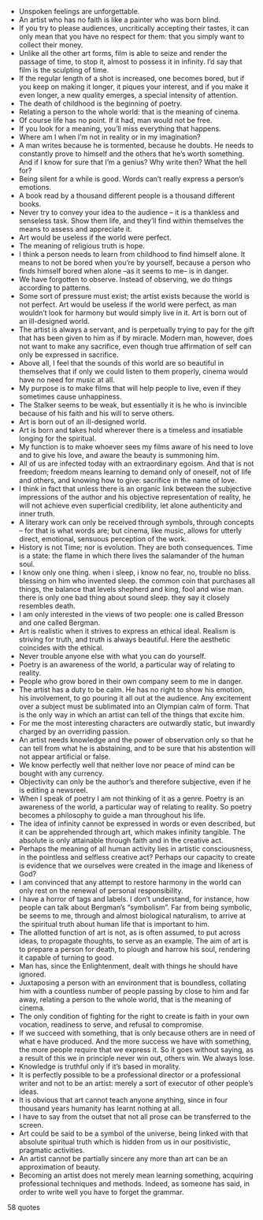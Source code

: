  - Unspoken feelings are unforgettable.
 - An artist who has no faith is like a painter who was born blind.
 - If you try to please audiences, uncritically accepting their tastes, it can only mean that you have no respect for them: that you simply want to collect their money.
 - Unlike all the other art forms, film is able to seize and render the passage of time, to stop it, almost to possess it in infinity. I’d say that film is the sculpting of time.
 - If the regular length of a shot is increased, one becomes bored, but if you keep on making it longer, it piques your interest, and if you make it even longer, a new quality emerges, a special intensity of attention.
 - The death of childhood is the beginning of poetry.
 - Relating a person to the whole world: that is the meaning of cinema.
 - Of course life has no point. If it had, man would not be free.
 - If you look for a meaning, you’ll miss everything that happens.
 - Where am I when I’m not in reality or in my imagination?
 - A man writes because he is tormented, because he doubts. He needs to constantly prove to himself and the others that he’s worth something. And if I know for sure that I’m a genius? Why write then? What the hell for?
 - Being silent for a while is good. Words can’t really express a person’s emotions.
 - A book read by a thousand different people is a thousand different books.
 - Never try to convey your idea to the audience – it is a thankless and senseless task. Show them life, and they’ll find within themselves the means to assess and appreciate it.
 - Art would be useless if the world were perfect.
 - The meaning of religious truth is hope.
 - I think a person needs to learn from childhood to find himself alone. It means to not be bored when you’re by yourself, because a person who finds himself bored when alone –as it seems to me– is in danger.
 - We have forgotten to observe. Instead of observing, we do things according to patterns.
 - Some sort of pressure must exist; the artist exists because the world is not perfect. Art would be useless if the world were perfect, as man wouldn’t look for harmony but would simply live in it. Art is born out of an ill-designed world.
 - The artist is always a servant, and is perpetually trying to pay for the gift that has been given to him as if by miracle. Modern man, however, does not want to make any sacrifice, even though true affirmation of self can only be expressed in sacrifice.
 - Above all, I feel that the sounds of this world are so beautiful in themselves that if only we could listen to them properly, cinema would have no need for music at all.
 - My purpose is to make films that will help people to live, even if they sometimes cause unhappiness.
 - The Stalker seems to be weak, but essentially it is he who is invincible because of his faith and his will to serve others.
 - Art is born out of an ill-designed world.
 - Art is born and takes hold wherever there is a timeless and insatiable longing for the spiritual.
 - My function is to make whoever sees my films aware of his need to love and to give his love, and aware the beauty is summoning him.
 - All of us are infected today with an extraordinary egoism. And that is not freedom; freedom means learning to demand only of oneself, not of life and others, and knowing how to give: sacrifice in the name of love.
 - I think in fact that unless there is an organic link between the subjective impressions of the author and his objective representation of reality, he will not achieve even superficial credibility, let alone authenticity and inner truth.
 - A literary work can only be received through symbols, through concepts – for that is what words are; but cinema, like music, allows for utterly direct, emotional, sensuous perception of the work.
 - History is not Time; nor is evolution. They are both consequences. Time is a state: the flame in which there lives the salamander of the human soul.
 - I know only one thing. when i sleep, i know no fear, no, trouble no bliss. blessing on him who invented sleep. the common coin that purchases all things, the balance that levels shepherd and king, fool and wise man. there is only one bad thing about sound sleep. they say it closely resembles death.
 - I am only interested in the views of two people: one is called Bresson and one called Bergman.
 - Art is realistic when it strives to express an ethical ideal. Realism is striving for truth, and truth is always beautiful. Here the aesthetic coincides with the ethical.
 - Never trouble anyone else with what you can do yourself.
 - Poetry is an awareness of the world, a particular way of relating to reality.
 - People who grow bored in their own company seem to me in danger.
 - The artist has a duty to be calm. He has no right to show his emotion, his involvement, to go pouring it all out at the audience. Any excitement over a subject must be sublimated into an Olympian calm of form. That is the only way in which an artist can tell of the things that excite him.
 - For me the most interesting characters are outwardly static, but inwardly charged by an overriding passion.
 - An artist needs knowledge and the power of observation only so that he can tell from what he is abstaining, and to be sure that his abstention will not appear artificial or false.
 - We know perfectly well that neither love nor peace of mind can be bought with any currency.
 - Objectivity can only be the author’s and therefore subjective, even if he is editing a newsreel.
 - When I speak of poetry I am not thinking of it as a genre. Poetry is an awareness of the world, a particular way of relating to reality. So poetry becomes a philosophy to guide a man throughout his life.
 - The idea of infinity cannot be expressed in words or even described, but it can be apprehended through art, which makes infinity tangible. The absolute is only attainable through faith and in the creative act.
 - Perhaps the meaning of all human activity lies in artistic consciousness, in the pointless and selfless creative act? Perhaps our capacity to create is evidence that we ourselves were created in the image and likeness of God?
 - I am convinced that any attempt to restore harmony in the world can only rest on the renewal of personal responsibility.
 - I have a horror of tags and labels. I don’t understand, for instance, how people can talk about Bergman’s “symbolism”. Far from being symbolic, be seems to me, through and almost biological naturalism, to arrive at the spiritual truth about human life that is important to him.
 - The allotted function of art is not, as is often assumed, to put across ideas, to propagate thoughts, to serve as an example. The aim of art is to prepare a person for death, to plough and harrow his soul, rendering it capable of turning to good.
 - Man has, since the Enlightenment, dealt with things he should have ignored.
 - Juxtaposing a person with an environment that is boundless, collating him with a countless number of people passing by close to him and far away, relating a person to the whole world, that is the meaning of cinema.
 - The only condition of fighting for the right to create is faith in your own vocation, readiness to serve, and refusal to compromise.
 - If we succeed with something, that is only because others are in need of what e have produced. And the more success we have with something, the more people require that we express it. So it goes without saying, as a result of this we in principle never win out, others win. We always lose.
 - Knowledge is truthful only if it’s based in morality.
 - It is perfectly possible to be a professional director or a professional writer and not to be an artist: merely a sort of executor of other people’s ideas.
 - It is obvious that art cannot teach anyone anything, since in four thousand years humanity has learnt nothing at all.
 - I have to say from the outset that not all prose can be transferred to the screen.
 - Art could be said to be a symbol of the universe, being linked with that absolute spiritual truth which is hidden from us in our positivistic, pragmatic activities.
 - An artist cannot be partially sincere any more than art can be an approximation of beauty.
 - Becoming an artist does not merely mean learning something, acquiring professional techniques and methods. Indeed, as someone has said, in order to write well you have to forget the grammar.

58 quotes